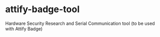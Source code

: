 # attify-badge-tool

Hardware Security Research and Serial Communication tool (to be used with Attify Badge)
